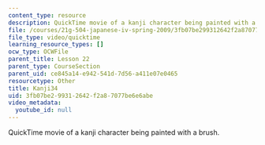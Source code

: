 ```yaml
---
content_type: resource
description: QuickTime movie of a kanji character being painted with a brush.
file: /courses/21g-504-japanese-iv-spring-2009/3fb07be299312642f2a87077be6e6abe_Kanji34.mov
file_type: video/quicktime
learning_resource_types: []
ocw_type: OCWFile
parent_title: Lesson 22
parent_type: CourseSection
parent_uid: ce845a14-e942-541d-7d56-a411e07e0465
resourcetype: Other
title: Kanji34
uid: 3fb07be2-9931-2642-f2a8-7077be6e6abe
video_metadata:
  youtube_id: null
---
```

QuickTime movie of a kanji character being painted with a brush.

